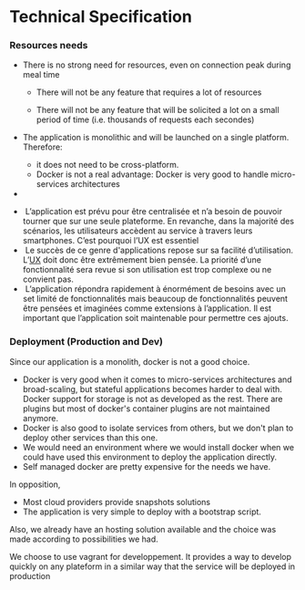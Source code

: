 # Technical Specification



### Resources needs

* There is no strong need for resources, even on connection peak during meal time

  * There will not be any feature that requires a lot of resources

  * There will not be any feature that will be solicited a lot on a small period of time (i.e. thousands of requests each secondes)

* The application is monolithic and will be launched on a single platform. Therefore:
  * it does not need to be cross-platform.
  * Docker is not a real advantage: Docker is very good to handle micro-services architectures
* 

- ​	L’application est prévu pour être centralisée et n’a besoin de pouvoir tourner que sur une seule plateforme. En revanche, dans la majorité des scénarios, les utilisateurs accèdent au service à travers leurs smartphones. C’est pourquoi l’UX est essentiel
- ​	Le succès de ce genre d'applications repose sur sa facilité d’utilisation. L’[UX](https://en.wikipedia.org/wiki/User_experience) doit donc être extrêmement bien pensée. La priorité d’une fonctionnalité sera revue si son utilisation est trop complexe ou ne convient pas.
- ​	L’application répondra rapidement à énormément de besoins avec un set limité de fonctionnalités mais beaucoup de fonctionnalités peuvent être pensées et imaginées comme extensions à l’application. Il est important que l’application soit maintenable pour permettre ces ajouts.



### Deployment (Production and Dev)

Since our application is a monolith, docker is not a good choice.

* Docker is very good when it comes to micro-services architectures and broad-scaling, but stateful applications becomes harder to deal with. Docker support for storage is not as developed as the rest. There are plugins but most of docker's container plugins are not maintained anymore.
* Docker is also good to isolate services from others, but we don't plan to deploy other services than this one. 
* We would need an environment where we would install docker when we could have used this environment to deploy the application directly.
* Self managed docker are pretty expensive for the needs we have.

In opposition,

* Most cloud providers provide snapshots solutions
* The application is very simple to deploy with a bootstrap script.

Also, we already have an hosting solution available and the choice was made according to possibilities we had.

We choose to use vagrant for developpement. It provides a way to develop quickly on any plateform in a similar way that the service will be deployed in production